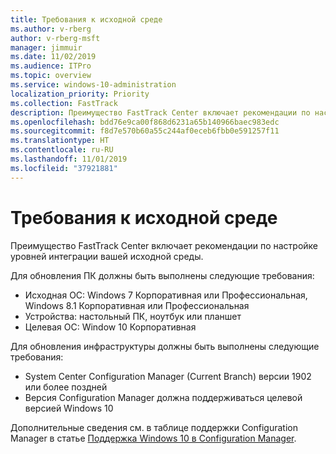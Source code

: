 ```yaml
---
title: Требования к исходной среде
ms.author: v-rberg
author: v-rberg-msft
manager: jimmuir
ms.date: 11/02/2019
ms.audience: ITPro
ms.topic: overview
ms.service: windows-10-administration
localization_priority: Priority
ms.collection: FastTrack
description: Преимущество FastTrack Center включает рекомендации по настройке уровней интеграции вашей исходной среды для развертывания Windows 10.
ms.openlocfilehash: bdd76e9ca00f868d6231a65b140966baec983edc
ms.sourcegitcommit: f8d7e570b60a55c244af0eceb6fbb0e591257f11
ms.translationtype: HT
ms.contentlocale: ru-RU
ms.lasthandoff: 11/01/2019
ms.locfileid: "37921881"
---
```

# <a name="source-environment-expectations"></a>Требования к исходной среде

Преимущество FastTrack Center включает рекомендации по настройке уровней интеграции вашей исходной среды.
  
Для обновления ПК должны быть выполнены следующие требования:

- Исходная ОС: Windows 7 Корпоративная или Профессиональная, Windows 8.1 Корпоративная или Профессиональная
- Устройства: настольный ПК, ноутбук или планшет
- Целевая ОС: Window 10 Корпоративная

Для обновления инфраструктуры должны быть выполнены следующие требования:   

- System Center Configuration Manager (Current Branch) версии 1902 или более поздней 
- Версия Configuration Manager должна поддерживаться целевой версией Windows 10

Дополнительные сведения см. в таблице поддержки Configuration Manager в статье [Поддержка Windows 10 в Configuration Manager](https://docs.microsoft.com/sccm/core/plan-design/configs/support-for-windows-10).
  

 